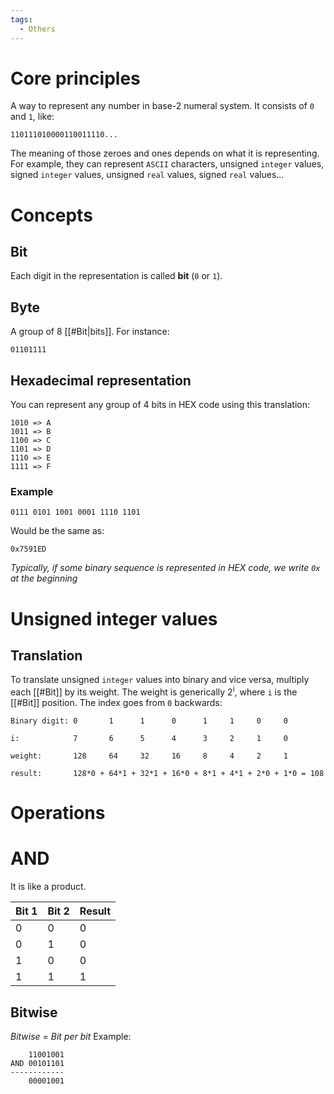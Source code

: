 ```yaml
---
tags:
  - Others
---
```

# Core principles
A way to represent any number in base-2 numeral system. It consists of ```0``` and ```1```, like:
```
110111010000110011110...
```
The meaning of those zeroes and ones depends on what it is representing. For example, they can represent ```ASCII``` characters, unsigned ```integer``` values, signed ```integer``` values, unsigned ```real``` values, signed ```real``` values...
# Concepts
## Bit
Each digit in the representation is called **bit** (```0``` or ```1```).
## Byte
A group of 8 [[#Bit|bits]]. For instance:
```
01101111
```
## Hexadecimal representation
You can represent any group of 4 bits in HEX code using this translation:
```
1010 => A
1011 => B
1100 => C
1101 => D
1110 => E
1111 => F
```
### Example
```
0111 0101 1001 0001 1110 1101
```
Would be the same as:
```
0x7591ED
```
_Typically, if some binary sequence is represented in HEX code, we write `0x` at the beginning_
# Unsigned integer values
## Translation
To translate unsigned ```integer``` values into binary and vice versa, multiply each [[#Bit]] by its weight. The weight is generically 2<sup>i</sup>, where ```i``` is the [[#Bit]] position. The index goes from ```0``` backwards:
```
Binary digit: 0       1      1      0      1     1     0     0

i:            7       6      5      4      3     2     1     0

weight:       128     64     32     16     8     4     2     1

result:       128*0 + 64*1 + 32*1 + 16*0 + 8*1 + 4*1 + 2*0 + 1*0 = 108
```

# Operations
# AND
It is like a product.

| Bit 1 | Bit 2 | Result |
| ----- | ----- | ------ |
| 0     | 0     | 0      |
| 0     | 1     | 0      |
| 1     | 0     | 0      |
| 1     | 1     | 1      |

## Bitwise
_Bitwise = Bit per bit_
Example:
```
    11001001
AND 00101101
------------
    00001001
```
